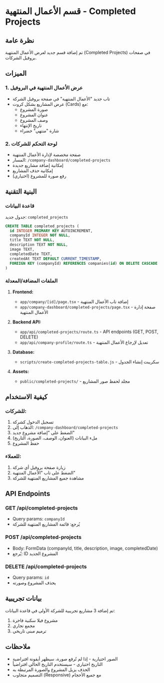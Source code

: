 # قسم الأعمال المنتهية - Completed Projects

## نظرة عامة
تم إضافة قسم جديد لعرض الأعمال المنتهية (Completed Projects) في صفحات بروفيل الشركات.

## الميزات

### 1. عرض الأعمال المنتهية في البروفيل
- تاب جديد "الأعمال المنتهية" في صفحة بروفيل الشركة
- عرض المشاريع بشكل كروت (Cards) مع:
  - صورة المشروع
  - عنوان المشروع
  - وصف المشروع
  - تاريخ الإنتهاء
  - شارة "منتهي" خضراء

### 2. لوحة التحكم للشركات
- صفحة مخصصة لإدارة الأعمال المنتهية
- المسار: `/company-dashboard/completed-projects`
- إمكانية إضافة مشاريع جديدة
- إمكانية حذف المشاريع
- رفع صورة للمشروع (اختياري)

## البنية التقنية

### قاعدة البيانات
جدول جديد: `completed_projects`
```sql
CREATE TABLE completed_projects (
  id INTEGER PRIMARY KEY AUTOINCREMENT,
  companyId INTEGER NOT NULL,
  title TEXT NOT NULL,
  description TEXT NOT NULL,
  image TEXT,
  completedDate TEXT,
  createdAt TEXT DEFAULT CURRENT_TIMESTAMP,
  FOREIGN KEY (companyId) REFERENCES companies(id) ON DELETE CASCADE
)
```

### الملفات المضافة/المعدلة

1. **Frontend:**
   - `app/company/[id]/page.tsx` - إضافة تاب الأعمال المنتهية
   - `app/company-dashboard/completed-projects/page.tsx` - صفحة إدارة الأعمال المنتهية

2. **Backend API:**
   - `app/api/completed-projects/route.ts` - API endpoints (GET, POST, DELETE)
   - `app/api/company-profile/route.ts` - تعديل لإرجاع الأعمال المنتهية

3. **Database:**
   - `scripts/create-completed-projects-table.js` - سكريبت إنشاء الجدول

4. **Assets:**
   - `public/completed-projects/` - مجلد لحفظ صور المشاريع

## كيفية الاستخدام

### للشركات:
1. تسجيل الدخول كشركة
2. الذهاب إلى: `/company-dashboard/completed-projects`
3. الضغط على "إضافة مشروع جديد"
4. ملء البيانات (العنوان، الوصف، الصورة، التاريخ)
5. حفظ المشروع

### للعملاء:
1. زيارة صفحة بروفيل أي شركة
2. الضغط على تاب "الأعمال المنتهية"
3. مشاهدة جميع المشاريع المنتهية للشركة

## API Endpoints

### GET /api/completed-projects
- Query params: `companyId`
- يُرجع: قائمة المشاريع المنتهية للشركة

### POST /api/completed-projects
- Body: FormData (companyId, title, description, image, completedDate)
- يُرجع: ID المشروع الجديد

### DELETE /api/completed-projects
- Query params: `id`
- يحذف المشروع وصورته

## بيانات تجريبية
تم إضافة 3 مشاريع تجريبية للشركة الأولى في قاعدة البيانات:
1. مشروع فيلا سكنية فاخرة
2. مجمع تجاري
3. ترميم مبنى تاريخي

## ملاحظات
- الصور اختيارية - إذا لم تُرفع صورة، سيظهر أيقونة افتراضية
- التاريخ اختياري - سيستخدم التاريخ الحالي افتراضياً
- الحذف يزيل المشروع والصورة المرتبطة به
- التصميم متجاوب (Responsive) مع جميع الأحجام
